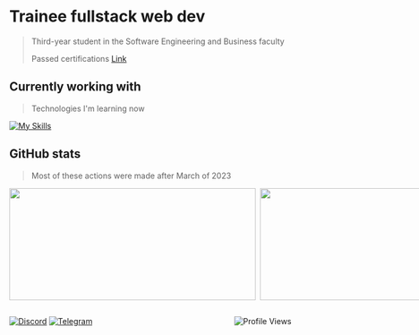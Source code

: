 # Trainee fullstack web dev
> Third-year student in the Software Engineering and Business faculty
>
> Passed certifications [Link](https://drive.google.com/drive/folders/1hVbQNhJGryLn6sOC-wVVqqti5A2VSOph?usp=sharing)

## Currently working with
> Technologies I'm learning now

[![My Skills](https://skillicons.dev/icons?i=mongodb,nextjs,express,react,nodejs,redux,docker)](https://skillicons.dev)

## GitHub stats
> Most of these actions were made after March of 2023

<div style="display: flex; flex-direction: row; gap: 8px;">
    <!-- GitHub Stats Card -->
    <img style="height: 200px; width: 440px; flex: 1;"
        src="https://github-readme-stats-sigma-five.vercel.app/api?username=qboww&count_private=true&show_icons=true&theme=dark&hide_border=true&custom_title=My%20GitHub%20Stats" />
    <!-- GitHub Top Language Card -->
    <img style="height: 200px; width: 400px; flex: 1;"
        src="https://github-readme-stats-sigma-five.vercel.app/api/top-langs/?username=qboww&langs_count=6&layout=compact&theme=dark&hide_border=true&hide=HTML&custom_title=Top%20Languages" />
</div>

##
[![Discord](https://img.shields.io/badge/Discord-%235865F2.svg?style=for-the-badge&logo=discord&logoColor=white)](https://discordapp.com/users/qboww)
[![Telegram](https://img.shields.io/badge/Telegram-2CA5E0?style=for-the-badge&logo=telegram&logoColor=white)](https://t.me/Yevhenii_Sarancha)
<img align="right" src="https://komarev.com/ghpvc/?username=qboww&style=for-the-badge&color=178600" alt="Profile Views">
